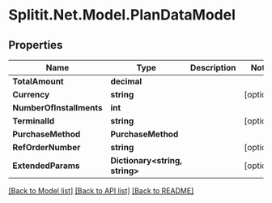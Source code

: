 
# Splitit.Net.Model.PlanDataModel

## Properties

Name | Type | Description | Notes
------------ | ------------- | ------------- | -------------
**TotalAmount** | **decimal** |  | 
**Currency** | **string** |  | [optional] 
**NumberOfInstallments** | **int** |  | 
**TerminalId** | **string** |  | [optional] 
**PurchaseMethod** | **PurchaseMethod** |  | 
**RefOrderNumber** | **string** |  | [optional] 
**ExtendedParams** | **Dictionary&lt;string, string&gt;** |  | [optional] 

[[Back to Model list]](../README.md#documentation-for-models)
[[Back to API list]](../README.md#documentation-for-api-endpoints)
[[Back to README]](../README.md)

